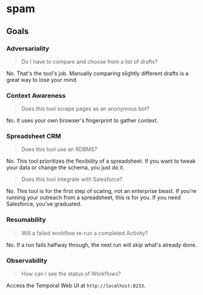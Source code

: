# spam

## Goals

### Adversariality

> Do I have to compare and choose from a list of drafts?

No. That's the tool's job. Manually comparing slightly different drafts is a great way to lose your mind.

### Context Awareness

> Does this tool scrape pages as an anonymous bot?

No. It uses your own browser's fingerprint to gather context.

### Spreadsheet CRM

> Does this tool use an RDBMS?

No. This tool prioritizes the flexibility of a spreadsheet. If you want to tweak your data or change the schema, you just do it.

> Does this tool integrate with Salesforce?

No. This tool is for the first step of scaling, not an enterprise beast. If you're running your outreach from a spreadsheet, this is for you. If you need Salesforce, you've graduated.

### Resumability

> Will a failed workflow re-run a completed Activity?

No. If a run fails halfway through, the next run will skip what's already done.

### Observability

> How can I see the status of Workflows?

Access the Temporal Web UI at `http://localhost:8233`.
